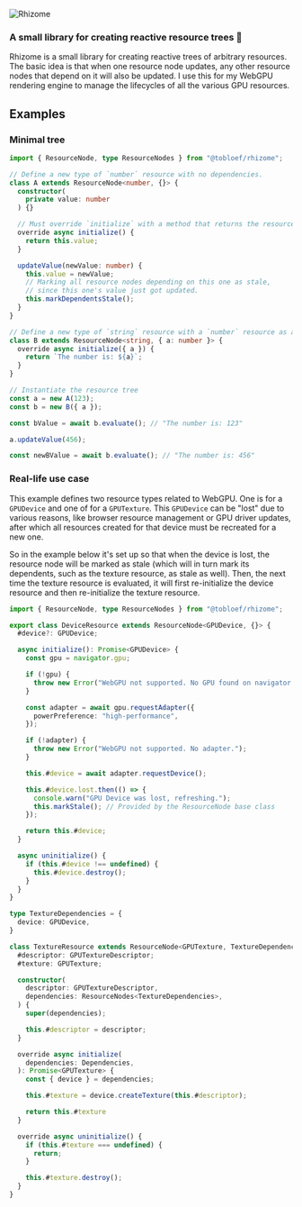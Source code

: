 ![Rhizome](https://github.com/user-attachments/assets/08975f31-3647-4262-977f-1b7aab30d552)

### A small library for creating reactive resource trees 🌳

Rhizome is a small library for creating reactive trees of arbitrary resources. The basic idea is that when one resource node updates, any other resource nodes that depend on it will also be updated. I use this for my WebGPU rendering engine to manage the lifecycles of all the various GPU resources.

## Examples

### Minimal tree

```ts
import { ResourceNode, type ResourceNodes } from "@tobloef/rhizome";

// Define a new type of `number` resource with no dependencies.
class A extends ResourceNode<number, {}> {
  constructor(
    private value: number
  ) {}

  // Must override `initialize` with a method that returns the resource's value.
  override async initialize() {
    return this.value;
  }

  updateValue(newValue: number) {
    this.value = newValue;
    // Marking all resource nodes depending on this one as stale,
    // since this one's value just got updated.
    this.markDependentsStale();
  }
}

// Define a new type of `string` resource with a `number` resource as a dependency.
class B extends ResourceNode<string, { a: number }> {
  override async initialize({ a }) {
    return `The number is: ${a}`;
  }
}

// Instantiate the resource tree
const a = new A(123);
const b = new B({ a });

const bValue = await b.evaluate(); // "The number is: 123"

a.updateValue(456);

const newBValue = await b.evaluate(); // "The number is: 456"
```

### Real-life use case

This example defines two resource types related to WebGPU. One is for a `GPUDevice` and one of for a `GPUTexture`. This `GPUDevice` can be "lost" due to various reasons, like browser resource management or GPU driver updates, after which all resources created for that device must be recreated for a new one.

So in the example below it's set up so that when the device is lost, the resource node will be marked as stale (which will in turn mark its dependents, such as the texture resource, as stale as well). Then, the next time the texture resource is evaluated, it will first re-initialize the device resource and then re-initialize the texture resource.

```ts
import { ResourceNode, type ResourceNodes } from "@tobloef/rhizome";

export class DeviceResource extends ResourceNode<GPUDevice, {}> {
  #device?: GPUDevice;

  async initialize(): Promise<GPUDevice> {
    const gpu = navigator.gpu;

    if (!gpu) {
      throw new Error("WebGPU not supported. No GPU found on navigator.");
    }

    const adapter = await gpu.requestAdapter({
      powerPreference: "high-performance",
    });

    if (!adapter) {
      throw new Error("WebGPU not supported. No adapter.");
    }

    this.#device = await adapter.requestDevice();

    this.#device.lost.then(() => {
      console.warn("GPU Device was lost, refreshing.");
      this.markStale(); // Provided by the ResourceNode base class
    });

    return this.#device;
  }

  async uninitialize() {
    if (this.#device !== undefined) {
      this.#device.destroy();
    }
  }
}

type TextureDependencies = {
  device: GPUDevice,
}

class TextureResource extends ResourceNode<GPUTexture, TextureDependencies> {
  #descriptor: GPUTextureDescriptor;
  #texture: GPUTexture;

  constructor(
    descriptor: GPUTextureDescriptor,
    dependencies: ResourceNodes<TextureDependencies>,
  ) {
    super(dependencies);

    this.#descriptor = descriptor;
  }

  override async initialize(
    dependencies: Dependencies,
  ): Promise<GPUTexture> {
    const { device } = dependencies;

    this.#texture = device.createTexture(this.#descriptor);

    return this.#texture
  }

  override async uninitialize() {
    if (this.#texture === undefined) {
      return;
    }

    this.#texture.destroy();
  }
}
```
